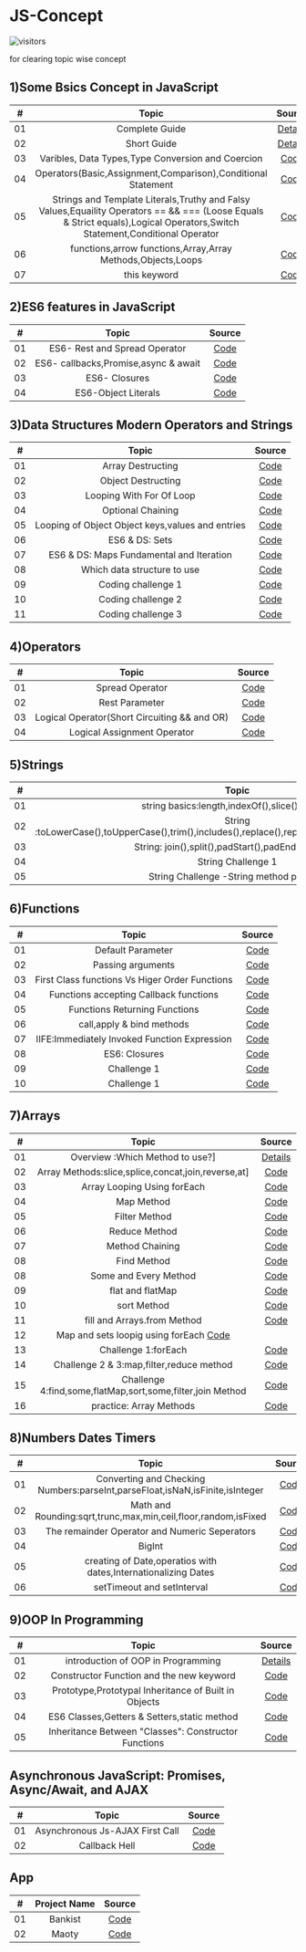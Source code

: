 # JS-Concept

![visitors](https://visitor-badge.glitch.me/badge?page_id=lokeshjawale96.Js-Concept)

for clearing topic wise concept

## 1)Some Bsics Concept in JavaScript

|  #  |            Topic             | Source |
| :-: | :----------------------------: | :-------: |
| 01  |     Complete Guide      | [Details](./Fundamentals-Part_1/README.MD) |  
| 02  |     Short Guide      | [Details](./Fundamentals-Part_1/starter/SHORTINFO.MD) |
| 03  |     Varibles, Data Types,Type Conversion and Coercion   | [Code](./Fundamentals-Part_1/starter/basic1.js)  |
| 04  |     Operators(Basic,Assignment,Comparison),Conditional Statement     | [Code](./Fundamentals-Part_1/starter/basic2.js) |
| 05  |     Strings and Template Literals,Truthy and Falsy Values,Equaility Operators == && === (Loose Equals & Strict equals),Logical Operators,Switch Statement,Conditional Operator     | [Code](./Fundamentals-Part_1/final/script.js)  |
| 06  |     functions,arrow functions,Array,Array Methods,Objects,Loops    | [Code](./Fundamental_Part_2/final/script.js) |
| 07  |     this keyword     | [Code](./this%20keyword/this.js) |



## 2)ES6 features in JavaScript

|  #  |            Topic             | Source |
| :-: | :----------------------------: | :-------: |
| 01  |     ES6- Rest and Spread Operator      | [Code](./ES6/restAndSpread.js) |  
| 02  |     ES6- callbacks,Promise,async & await      | [Code](./ES6/callbackPromiseAsyncAwait.js) |
| 03  |     ES6- Closures   | [Code](./ES6/closure.js)  |
| 04  |     ES6-Object Literals     | [Code](./ES6/objectLiterals.js) |


## 3)Data Structures Modern Operators and Strings

|  #  |            Topic             | Source |
| :-: | :----------------------------: | :-------: |
| 01  |     Array Destructing      | [Code](./Data-Structures-Operators-strings/DS/arrayDestructing.js) |  
| 02  |     Object Destructing      | [Code](./Data-Structures-Operators-strings/DS/objectDestructing.js) |
| 03  |     Looping With For Of Loop   | [Code](./Data-Structures-Operators-strings/DS/LoopingForOfLoop.js)  |
| 04  |     Optional Chaining     | [Code](./Data-Structures-Operators-strings/DS/optionalChaining.js) |
| 05  |     Looping of Object Object keys,values and entries   | [Code](./Data-Structures-Operators-strings/DS/loopingObjects.js)  |
| 06  |     ES6 & DS: Sets     | [Code](./Data-Structures-Operators-strings/DS/sets.js) |
| 07  |     ES6 & DS: Maps Fundamental and Iteration   | [Code](./Data-Structures-Operators-strings/DS/maps.js)  |
| 08  |     Which data structure to use     | [Code](./Data-Structures-Operators-strings/DS/Which%20data%20structure%20is%20use.md) |
| 09  |     Coding challenge 1   | [Code](./Data-Structures-Operators-strings/DS/codingChallenge1.js)  |
| 10  |     Coding challenge 2     | [Code](./Data-Structures-Operators-strings/DS/codingChallenge2.js) |
| 11  |     Coding challenge 3   | [Code](./Data-Structures-Operators-strings/DS/challenge3.js)  |


## 4)Operators

|  #  |            Topic             | Source |
| :-: | :----------------------------: | :-------: |
| 01  |     Spread Operator   | [Code](./Data-Structures-Operators-strings/Operators/spreadOperator.js)  |
| 02  |     Rest Parameter     | [Code](./Data-Structures-Operators-strings/Operators/restPatternAndParameter.js) |
| 03  |     Logical Operator(Short Circuiting && and OR)    | [Code](./Data-Structures-Operators-strings/Operators/shortCircuiting.js)  |
| 04  |     Logical Assignment Operator     | [Code](./Data-Structures-Operators-strings/Operators/logicalAssignmentOperator.js) |


## 5)Strings

|  #  |            Topic             | Source |
| :-: | :----------------------------: | :-------: |
| 01  |     string basics:length,indexOf(),slice() method   | [Code](./Data-Structures-Operators-strings/strings/string.js)  |
| 02  |     String :toLowerCase(),toUpperCase(),trim(),includes(),replace(),replaceAll(),startsWith(),endsWith()]     | [Code](./Data-Structures-Operators-strings/strings/string-part1.js) |
| 03  |     String: join(),split(),padStart(),padEnd(),repeat()   | [Code](./Data-Structures-Operators-strings/strings/string-part2.js)  |
| 04  |     String Challenge 1     | [Code](./Data-Structures-Operators-strings/strings/string-challenge.js) |
| 05  |     String Challenge -String method practice   | [Code](./Data-Structures-Operators-strings/strings/string-part1.js)  |



## 6)Functions

|  #  |            Topic             | Source |
| :-: | :----------------------------: | :-------: |
| 01  |     Default Parameter   | [Code](./Functions/starter/defaultParameter.js)  |
| 02  |     Passing arguments     | [Code](./Functions/starter/functionPassing.js) |
| 03  |     First Class functions Vs Higer Order Functions   | [Code](./Functions/starter/functionCalled.js)  |
| 04  |     Functions accepting Callback functions    | [Code](./Functions/starter/functionWithCallbackfunc.js) |
| 05  |     Functions Returning Functions   | [Code](./Functions/starter/funRetFun.js)  |
| 06  |     call,apply & bind methods     | [Code](./Functions/starter/callAndApplyAndBind.js) |
| 07  |     IIFE:Immediately Invoked Function Expression   | [Code](./Functions/starter/invokedFun.js)  |
| 08  |     ES6: Closures     | [Code](./Functions/starter/closures.js) |
| 09  |     Challenge 1   | [Code](./Functions/starter/challenge1.js)  |
| 10  |     Challenge 1    | [Code](./Functions/starter/challenge2.js) |


## 7)Arrays

|  #  |            Topic             | Source |
| :-: | :----------------------------: | :-------: |
| 01  |     Overview :Which Method to use?]   | [Details](./Arrays/readme.md)  |
| 02  |     Array Methods:slice,splice,concat,join,reverse,at]   | [Code](./Arrays/Array-stuff/arrayMethods.js)  |
| 03  |     Array Looping Using forEach   | [Code](./Arrays/Array-stuff/arrayLoopingforEach.js)  |
| 04  |     Map Method   | [Code](./Arrays/Array-stuff/mapMethod.js)  |
| 05  |     Filter Method   | [Code](./Arrays/Array-stuff/filter.js)  |
| 06  |     Reduce Method  | [Code](./Arrays/Array-stuff/reduce.js)  |
| 07  |     Method Chaining   | [Code](./Arrays/Array-stuff/methodChaining.js)  |
| 08  |     Find Method   | [Code](./Arrays/Array-stuff/find.js)  |
| 08  |     Some and Every Method   | [Code](./Arrays/Array-stuff/someAndEvery.js)  |
| 09  |     flat and flatMap   | [Code](./Arrays/Array-stuff/flatAndFlatMAP.js)  |
| 10  |     sort Method  | [Code](./Arrays/Array-stuff/sortingArrays.js)  |
| 11  |     fill and Arrays.from Method  | [Code](./Arrays/Array-stuff/fillAndArraysFrom.js)  |
| 12  |     Map and sets loopig using forEach     [Code](./Arrays/Array-stuff/forEachMapsAndSets.js)  |
| 13  |     Challenge 1:forEach   | [Code](./Arrays/challenge/challenge1.js)  |
| 14  |     Challenge 2 & 3:map,filter,reduce method   | [Code](./Arrays/challenge/challenge2.js)  |
| 15  |     Challenge 4:find,some,flatMap,sort,some,filter,join Method   | [Code](./Arrays/challenge/challenge4.js)  |
| 16  |     practice: Array Methods   | [Code](./Arrays/practice.js)  |


## 8)Numbers Dates Timers

|  #  |            Topic             | Source |
| :-: | :----------------------------: | :-------: |
| 01  |     Converting and Checking Numbers:parseInt,parseFloat,isNaN,isFinite,isInteger   | [Code](./Numbers-Dates-Timers-Bankist/Numbers/number1.js)  |
| 02  |     Math and Rounding:sqrt,trunc,max,min,ceil,floor,random,isFixed   | [Code](./Numbers-Dates-Timers-Bankist/Numbers/number2.js)  |
| 03  |     The remainder Operator and Numeric Seperators   | [Code](./Numbers-Dates-Timers-Bankist/Numbers/number3.js)  |
| 04  |     BigInt   | [Code](./Numbers-Dates-Timers-Bankist/Numbers/number4.js)  |
| 05  |     creating of Date,operatios with dates,Internationalizing Dates   | [Code](./Numbers-Dates-Timers-Bankist/Dates/date.js)  |
| 06  |     setTimeout and setInterval   | [Code](./Numbers-Dates-Timers-Bankist/Numbers/setTimeoutAndsetInterval.js)  |



## 9)OOP In Programming

|  #  |            Topic             | Source |
| :-: | :----------------------------: | :-------: |
| 01  |     introduction of OOP in Programming   | [Details](./OOP-In-Programming/Readme.md)  |
| 02  |     Constructor Function and the new keyword   | [Code](./OOP-In-Programming/constructorFunctions.js)  |
| 03  |     Prototype,Prototypal Inheritance of Built in Objects   | [Code](./OOP-In-Programming/prototypes.js)  |
| 04  |     ES6 Classes,Getters & Setters,static method   | [Code](./OOP-In-Programming/es6Classes.js)  |
| 05  |     Inheritance Between "Classes": Constructor Functions   | [Code](./OOP-In-Programming/inheritance.js)  |

## Asynchronous JavaScript: Promises, Async/Await, and AJAX

|  #  |            Topic             | Source |
| :-: | :----------------------------: | :-------: |
| 01  |     Asynchronous Js-AJAX First Call   | [Code](./Asynchronous/js/firstAjaxCall.js)  |
| 02  |     Callback Hell   | [Code](./Asynchronous/js/callbackHell.js)  |

## App

|  #  |            Project Name             | Source |
| :-: | :----------------------------: | :-------: |
| 01  |     Bankist   | [Code](./bankist/bankist.js)  |
| 02  |     Maoty   | [Code](./Mapty/script.js)  |
